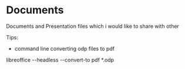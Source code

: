 # Documents
Documents and Presentation files which i would like to share with other

Tips:
- command line converting odp files to pdf

libreoffice --headless --convert-to pdf *.odp
